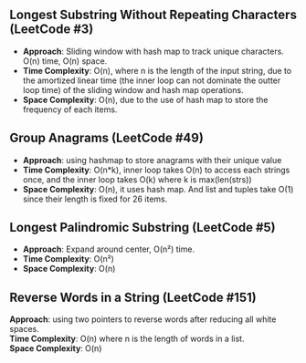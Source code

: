 ## Longest Substring Without Repeating Characters (LeetCode #3)
- **Approach**: Sliding window with hash map to track unique characters. O(n) time, O(n) space.
- **Time Complexity**: O(n), where n is the length of the input string, due to the amortized linear time (the inner loop can not dominate the outter loop time) of the sliding window and hash map operations.
- **Space Complexity**: O(n), due to the use of hash map to store the frequency of each items.


## Group Anagrams (LeetCode #49)
- **Approach**: using hashmap to store anagrams with their unique value
- **Time Complexity**: O(n*k), inner loop takes O(n) to access each strings once, and the inner loop takes O(k) where k is max(len(strs))
- **Space Complexity**: O(n), it uses hash map. And list and tuples take O(1) since their length is fixed for 26 items.


## Longest Palindromic Substring (LeetCode #5)
- **Approach**: Expand around center, O(n²) time. 
- **Time Complexity**: O(n²) <br /> 
- **Space Complexity**: O(n)  


## Reverse Words in a String (LeetCode #151)
**Approach**: using two pointers to reverse words after reducing all white spaces.<br>
**Time Complexity**: O(n) where n is the length of words in a list.<br>
**Space Complexity**: O(n) 


